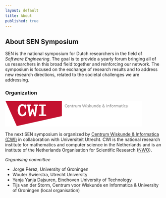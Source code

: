 ```yaml
---
layout: default
title: About
published: true
---
```


## About SEN Symposium

SEN is the national symposium for Dutch researchers in the field of _Software Engineering_. The goal is to provide a yearly forum bringing all of us researchers in this broad field together and reinforcing our network.  The symposium is focused on the  exchange of research results and to address new research directions, related to the societal challenges we are addressing.

### Organization

[![alt text](logo.png)](https://www.cwi.nl/ "Centrum Wiskunde & Informatica")

The next SEN symposium is organized by [Centrum Wiskunde & Informatica (CWI)](http://www.cwi.nl) in collaboration with Universiteit Utrecht. CWI is the national research institute for mathematics and computer science in the Netherlands and is an institute of the Netherlands Organisation for Scientific Research ([NWO](http://www.nwo.nl)).

_Organising committee_

* Jorge Pérez, University of Groningen
* Wouter Swierstra, Utrecht University
* Yanja Yanja Dajsuren, Eindhoven University of Technology
* Tijs van der Storm, Centrum voor Wiskunde en Informatica & University of Groningen (local organisation)

